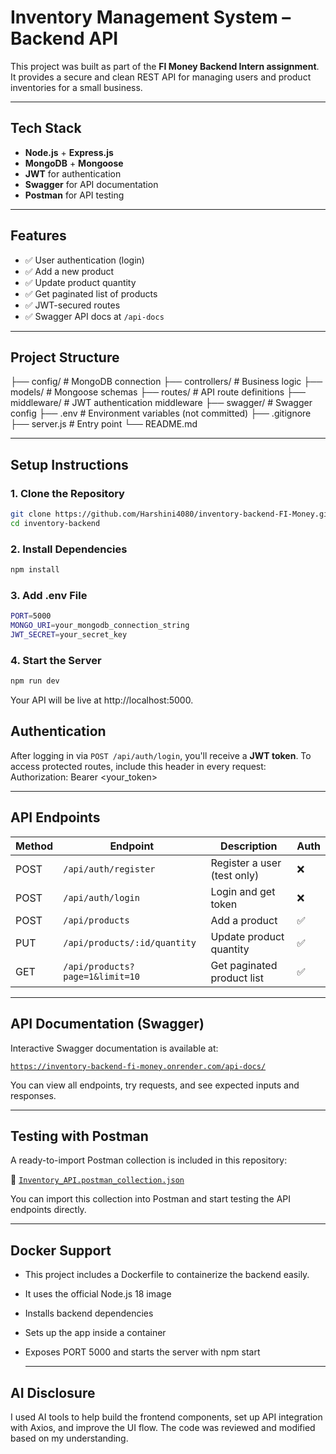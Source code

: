# Inventory Management System – Backend API

This project was built as part of the **FI Money Backend Intern assignment**. It provides a secure and clean REST API for managing users and product inventories for a small business.

---

## Tech Stack

- **Node.js** + **Express.js**
- **MongoDB** + **Mongoose**
- **JWT** for authentication
- **Swagger** for API documentation
- **Postman** for API testing

---

## Features

- ✅ User authentication (login)
- ✅ Add a new product
- ✅ Update product quantity
- ✅ Get paginated list of products
- ✅ JWT-secured routes
- ✅ Swagger API docs at `/api-docs`

---

## Project Structure

├── config/ # MongoDB connection
├── controllers/ # Business logic
├── models/ # Mongoose schemas
├── routes/ # API route definitions
├── middleware/ # JWT authentication middleware
├── swagger/ # Swagger config
├── .env # Environment variables (not committed)
├── .gitignore
├── server.js # Entry point
└── README.md


---

## Setup Instructions

### 1. Clone the Repository

```bash
git clone https://github.com/Harshini4080/inventory-backend-FI-Money.git
cd inventory-backend
```

### 2. Install Dependencies

```bash
npm install
```

### 3. Add .env File

```bash
PORT=5000
MONGO_URI=your_mongodb_connection_string
JWT_SECRET=your_secret_key

```

### 4. Start the Server

```bash
npm run dev


```
Your API will be live at http://localhost:5000.


## Authentication

After logging in via `POST /api/auth/login`, you'll receive a **JWT token**.
To access protected routes, include this header in every request:
Authorization: Bearer <your_token>


---

## API Endpoints

| Method | Endpoint                           | Description                    | Auth |
|--------|------------------------------------|--------------------------------|------|
| POST   | `/api/auth/register`               | Register a user (test only)    | ❌   |
| POST   | `/api/auth/login`                  | Login and get token            | ❌   |
| POST   | `/api/products`                    | Add a product                  | ✅   |
| PUT    | `/api/products/:id/quantity`       | Update product quantity        | ✅   |
| GET    | `/api/products?page=1&limit=10`    | Get paginated product list     | ✅   |

---

## API Documentation (Swagger)

Interactive Swagger documentation is available at:

 [`https://inventory-backend-fi-money.onrender.com/api-docs/`](http://localhost:5000/api-docs)

You can view all endpoints, try requests, and see expected inputs and responses.

---

## Testing with Postman

A ready-to-import Postman collection is included in this repository:

📁 [`Inventory_API.postman_collection.json`](./Inventory_API.postman_collection.json)

You can import this collection into Postman and start testing the API endpoints directly.

---

## Docker Support
- This project includes a Dockerfile to containerize the backend easily.
- It uses the official Node.js 18 image
- Installs backend dependencies
- Sets up the app inside a container
- Exposes PORT 5000 and starts the server with npm start

  ---
## AI Disclosure
I used AI tools to help build the frontend components, set up API integration with Axios, and improve the UI flow. The code was reviewed and modified based on my understanding.








